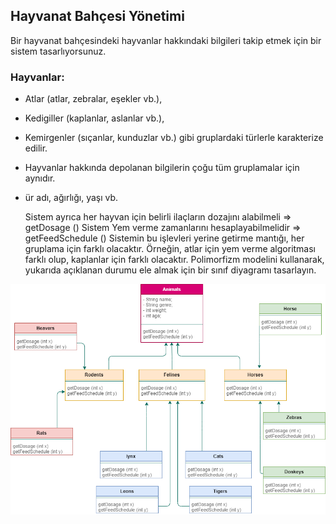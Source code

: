 ## Hayvanat Bahçesi Yönetimi

Bir hayvanat bahçesindeki hayvanlar hakkındaki bilgileri takip etmek için bir sistem tasarlıyorsunuz.

### Hayvanlar:
- Atlar (atlar, zebralar, eşekler vb.),
- Kedigiller (kaplanlar, aslanlar vb.),
- Kemirgenler (sıçanlar, kunduzlar vb.) gibi gruplardaki türlerle karakterize edilir.
- Hayvanlar hakkında depolanan bilgilerin çoğu tüm gruplamalar için aynıdır.
- ür adı, ağırlığı, yaşı vb.
    

    Sistem ayrıca her hayvan için belirli ilaçların dozajını alabilmeli => getDosage ()
    Sistem Yem verme zamanlarını hesaplayabilmelidir => getFeedSchedule ()
    Sistemin bu işlevleri yerine getirme mantığı, her gruplama için farklı olacaktır. 
    Örneğin, atlar için yem verme algoritması farklı olup, kaplanlar için farklı olacaktır.
    Polimorfizm modelini kullanarak, yukarıda açıklanan durumu ele almak için bir sınıf diyagramı tasarlayın.




![](animals.png)